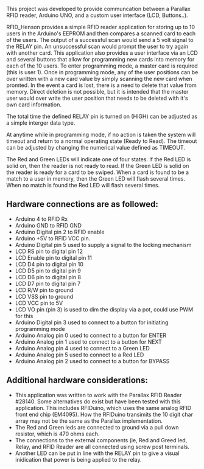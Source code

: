 This project was developed to provide communcation between a Parallax RFID reader, 
Arduino UNO, and a custom user interface (LCD, Buttons..).

RFID_Henson provides a simple RFID reader application for storing up to 10 users 
in the Arduino's EEPROM and then compares a scanned card to each of the users. 
The output of a successful scan would send a 5 volt signal to the RELAY pin.
An unsuccessful scan would prompt the user to try again with another card. This 
application also provides a user interface via an LCD and several buttons that allow
for programming new cards into memory for each of the 10 users. To enter programming 
mode, a master card is required (this is user 1). Once in programming mode, any of the
user positions can be over written with a new card value by simply scanning the new card
when promted. In the event a card is lost, there is a need to delete that value from memory.
Direct deletion is not possible, but it is intended that the master user would over write 
the user position that needs to be deleted with it's own card information. 

The total time the defined RELAY pin is turned on (HIGH) can be adjusted as a simple interger data 
type.

At anytime while in programming mode, if no action is taken the system will timeout and 
return to a normal operating state (Ready to Read). The timeout can be adjusted by changing
the numerical value defined as TIMEOUT.

The Red and Green LEDs will indicate one of four states. If the Red LED is solid on, then the reader
is not ready to read. If the Green LED is solid on the reader is ready for a card to be swiped. When
a card is found to be a match to a user in memory, then the Green LED will flash several times. When
no match is found the Red LED will flash several times.

Hardware connections are as followed:
-------------------------------------
- Arduino 4 to RFID Rx
- Arduino GND to RFID GND
- Arduino Digital pin 2 to RFID enable
- Arduino +5V to RFID VCC pin.
- Arduino Digital pin 5 used to supply a signal to the locking mechanism
- LCD RS pin to digital pin 12
- LCD Enable pin to digital pin 11
- LCD D4 pin to digital pin 10
- LCD D5 pin to digital pin 9
- LCD D6 pin to digital pin 8
- LCD D7 pin to digital pin 7
- LCD R/W pin to ground
- LCD VSS pin to ground
- LCD VCC pin to 5V
- LCD VO pin (pin 3) is used to dim the display via a pot, could use PWM for this
- Arduino Digital pin 3 used to connect to a button for initiating programming mode
- Arduino Analog pin 0 used to connect to a button for ENTER
- Arduino Analog pin 1 used to connect to a button for NEXT
- Arduino Analog pin 4 used to connect to a Green LED
- Arduino Analog pin 5 used to connect to a Red LED
- Arduino Analog pin 2 used to connect to a button for BYPASS

Additional hardware considerations:
-------------------------------------
- This application was written to work with the Parallax RFID Reader #28140. Some alternatives do 
  exist but have been tested with this application. This includes RFIDuino, which uses the same
  analog RFID front end chip (EM4095). How the RFIDuino transimits the 10 digit char array may not
  be the same as the Parallax implementation.
- The Red and Green leds are connected to ground via a pull down resistor, which is 470 ohms each.
- The connections to the external components (ie, Red and Greed led, Relay, and RFID Reader
  are all connected using screw post terminals.
- Another LED can be put in line with the RELAY pin to give a visual
  inidication that power is being applied to the relay.
